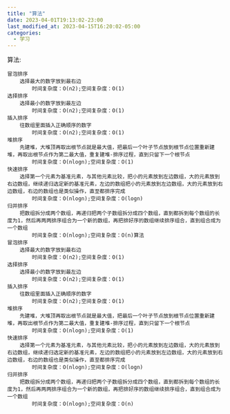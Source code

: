 ```yaml
---
title: "算法"
date: 2023-04-01T19:13:02-23:00
last_modified_at: 2023-04-15T16:20:02-05:00
categories:
  - 学习
---
```


算法:

	冒泡排序
		选择最大的数字放到最右边
			时间复杂度：O(n2);空间复杂度：O(1)
	选择排序
		选择最小的数字放到最左边
			时间复杂度：O(n2);空间复杂度：O(1)
	插入排序
		往数组里面插入正确顺序的数字
			时间复杂度：O(n2);空间复杂度：O(1)
	堆排序
		先建堆，大堆顶再取出根节点就是最大值，把最后一个叶子节点放到根节点位置重新建堆，再取出根节点作为第二最大值，重复建堆-排序过程，直到只留下一个根节点
			时间复杂度：O(nlogn);空间复杂度：O(1)
	快速排序
		选择第一个元素为基准元素，与其他元素比较，把小的元素放到左边数组，大的元素放到右边数组，继续递归选定新的基准元素，左边的数组把小的元素放到左边数组，大的元素放到右边数组，右边的数组也是类似操作，直至都排序完成
			时间复杂度：O(nlogn);空间复杂度：O(logn)
	归并排序
		把数组拆分成两个数组，再递归把两个子数组拆分成四个数组，直到都拆到每个数组的长度为1，然后再两两排序组合为一个新的数组，再把排好序的数组继续排序组合，直到组合成为一个数组
			时间复杂度：O(nlogn);空间复杂度：O(n)算法
	冒泡排序
		选择最大的数字放到最右边
			时间复杂度：O(n2);空间复杂度：O(1)
	选择排序
		选择最小的数字放到最左边
			时间复杂度：O(n2);空间复杂度：O(1)
	插入排序
		往数组里面插入正确顺序的数字
			时间复杂度：O(n2);空间复杂度：O(1)
	堆排序
		先建堆，大堆顶再取出根节点就是最大值，把最后一个叶子节点放到根节点位置重新建堆，再取出根节点作为第二最大值，重复建堆-排序过程，直到只留下一个根节点
			时间复杂度：O(nlogn);空间复杂度：O(1)
	快速排序
		选择第一个元素为基准元素，与其他元素比较，把小的元素放到左边数组，大的元素放到右边数组，继续递归选定新的基准元素，左边的数组把小的元素放到左边数组，大的元素放到右边数组，右边的数组也是类似操作，直至都排序完成
			时间复杂度：O(nlogn);空间复杂度：O(logn)
	归并排序
		把数组拆分成两个数组，再递归把两个子数组拆分成四个数组，直到都拆到每个数组的长度为1，然后再两两排序组合为一个新的数组，再把排好序的数组继续排序组合，直到组合成为一个数组
			时间复杂度：O(nlogn);空间复杂度：O(n)	

